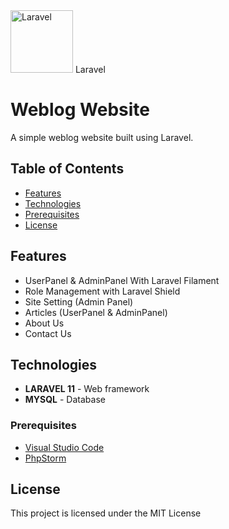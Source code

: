 <img src="https://laravel.com/img/logomark.min.svg" alt="Laravel" width="100"/>
Laravel

# Weblog Website

A simple weblog website built using Laravel. 

## Table of Contents

- [Features](#features)
- [Technologies](#technologies)
- [Prerequisites](#prerequisites)
- [License](#license)
  
## Features

- UserPanel & AdminPanel With Laravel Filament
- Role Management with Laravel Shield
- Site Setting (Admin Panel)
- Articles (UserPanel & AdminPanel)
- About Us
- Contact Us

## Technologies

- **LARAVEL 11** - Web framework
- **MYSQL** - Database

### Prerequisites

- [Visual Studio Code](https://code.visualstudio.com/)
- [PhpStorm](https://www.jetbrains.com/phpstorm/)

## License

This project is licensed under the MIT License


